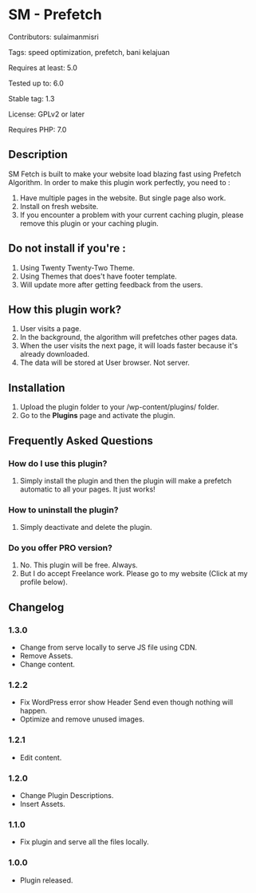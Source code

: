 # SM - Prefetch
Contributors: sulaimanmisri

Tags: speed optimization, prefetch, bani kelajuan

Requires at least: 5.0

Tested up to: 6.0

Stable tag: 1.3

License: GPLv2 or later

Requires PHP: 7.0


## Description

SM Fetch is built to make your website load blazing fast using Prefetch Algorithm. In order to make this plugin work perfectly, you need to :

1. Have multiple pages in the website. But single page also work.
2. Install on fresh website.
3. If you encounter a problem with your current caching plugin, please remove this plugin or your caching plugin.

## Do not install if you're :
1. Using Twenty Twenty-Two Theme.
2. Using Themes that does't have footer template.
3. Will update more after getting feedback from the users.

## How this plugin work?
1. User visits a page.
2. In the background, the algorithm will prefetches other pages data.
3. When the user visits the next page, it will loads faster because it's already downloaded.
4. The data will be stored at User browser. Not server.
  
## Installation
1. Upload the plugin folder to your /wp-content/plugins/ folder.
2. Go to the **Plugins** page and activate the plugin.
  
## Frequently Asked Questions
  
### How do I use this plugin?
1. Simply install the plugin and then the plugin will make a prefetch automatic to all your pages. It just works!

### How to uninstall the plugin?
1. Simply deactivate and delete the plugin. 

### Do you offer PRO version?
1. No. This plugin will be free. Always.
2. But I do accept Freelance work. Please go to my website (Click at my profile below).

## Changelog ##

### 1.3.0 ###
* Change from serve locally to serve JS file using CDN.
* Remove Assets.
* Change content.

### 1.2.2 ###
* Fix WordPress error show Header Send even though nothing will happen.
* Optimize and remove unused images.

### 1.2.1 ###
* Edit content.

### 1.2.0 ###
* Change Plugin Descriptions.
* Insert Assets.

### 1.1.0 ###
* Fix plugin and serve all the files locally.

### 1.0.0 ###
* Plugin released. 

